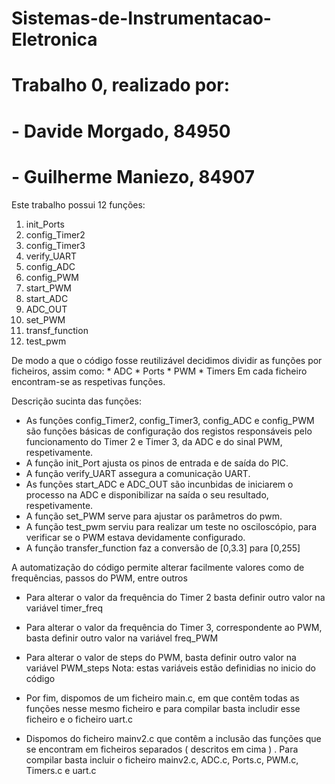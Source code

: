 # Sistemas-de-Instrumentacao-Eletronica
# Trabalho 0, realizado por:
#   - Davide Morgado,    84950
#   - Guilherme Maniezo, 84907
 
Este trabalho possui 12 funções:
 1) init_Ports
 2) config_Timer2
 3) config_Timer3
 4) verify_UART
 5) config_ADC 
 6) config_PWM
 7) start_PWM
 8) start_ADC
 9) ADC_OUT
 10) set_PWM
 11) transf_function
 12) test_pwm

De modo a que o código fosse reutilizável decidimos dividir as funções por ficheiros, assim como:
	* ADC
	* Ports
	* PWM
	* Timers
Em cada ficheiro encontram-se as respetivas funções.

Descrição sucinta das funções:
 * As funções config_Timer2, config_Timer3, config_ADC e config_PWM são funções básicas de configuração dos registos responsáveis pelo funcionamento do Timer 2 e Timer 3, da  ADC e do sinal PWM, respetivamente.
 * A função init_Port ajusta os pinos de entrada e de saída do PIC.
 * A função verify_UART assegura a comunicação UART.
 * As funções start_ADC e ADC_OUT são incunbidas de iniciarem o processo na ADC e disponibilizar na saída o seu resultado, respetivamente.
 * A função set_PWM serve para ajustar os parâmetros do pwm.
 * A função test_pwm serviu para realizar um teste no osciloscópio, para verificar se o PWM estava devidamente configurado.
 * A função transfer_function faz a conversão de [0,3.3] para [0,255]

A automatização do código permite alterar facilmente valores como de frequências, passos do PWM, entre outros
 * Para alterar o valor da frequência do Timer 2 basta definir outro valor na variável timer_freq
 * Para alterar o valor da frequência do Timer 3, correspondente ao PWM, basta definir outro valor na variável freq_PWM
 * Para alterar o valor de steps do PWM, basta definir outro valor na variável PWM_steps
	Nota: estas variáveis estão definidias no inicio do código

* Por fim, dispomos de um ficheiro main.c, em que contêm todas as funções nesse mesmo ficheiro e para compilar basta includir esse ficheiro e o ficheiro uart.c
* Dispomos do ficheiro mainv2.c que contêm a inclusão das funções que se encontram em ficheiros separados  ( descritos em cima ) . Para compilar basta incluir o ficheiro mainv2.c, ADC.c, Ports.c, PWM.c, Timers.c e uart.c


 